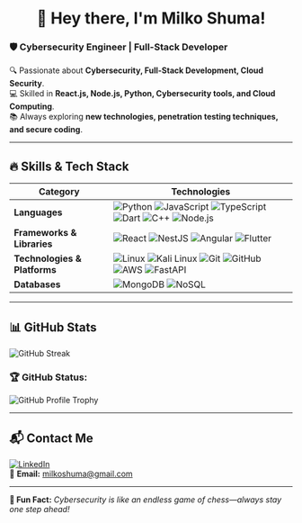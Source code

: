 <h1 align="center">👋 Hey there, I'm Milko Shuma! </h1>

### 🛡️ Cybersecurity Engineer | Full-Stack Developer  

🔍 Passionate about **Cybersecurity, Full-Stack Development, Cloud Security**.  
💻 Skilled in **React.js, Node.js, Python, Cybersecurity tools, and Cloud Computing**.  
📚 Always exploring **new technologies, penetration testing techniques, and secure coding**.  

---

## 🔥 Skills & Tech Stack  

| **Category**        | **Technologies**  |
|--------------------|----------------|
| **Languages**      | ![Python](https://img.shields.io/badge/Python-3776AB?style=for-the-badge&logo=python&logoColor=white) ![JavaScript](https://img.shields.io/badge/JavaScript-F7DF1E?style=for-the-badge&logo=javascript&logoColor=black) ![TypeScript](https://img.shields.io/badge/TypeScript-007ACC?style=for-the-badge&logo=typescript&logoColor=white) ![Dart](https://img.shields.io/badge/Dart-0175C2?style=for-the-badge&logo=dart&logoColor=white) ![C++](https://img.shields.io/badge/C++-00599C?style=for-the-badge&logo=cplusplus&logoColor=white) ![Node.js](https://img.shields.io/badge/Node.js-339933?style=for-the-badge&logo=node.js&logoColor=white) |
| **Frameworks & Libraries** | ![React](https://img.shields.io/badge/React-61DAFB?style=for-the-badge&logo=react&logoColor=black) ![NestJS](https://img.shields.io/badge/NestJS-E0234E?style=for-the-badge&logo=nestjs&logoColor=white) ![Angular](https://img.shields.io/badge/Angular-DD0031?style=for-the-badge&logo=angular&logoColor=white) ![Flutter](https://img.shields.io/badge/Flutter-02569B?style=for-the-badge&logo=flutter&logoColor=white) |
| **Technologies & Platforms** | ![Linux](https://img.shields.io/badge/Linux-FCC624?style=for-the-badge&logo=linux&logoColor=black) ![Kali Linux](https://img.shields.io/badge/Kali_Linux-557C94?style=for-the-badge&logo=kali-linux&logoColor=white) ![Git](https://img.shields.io/badge/Git-F05032?style=for-the-badge&logo=git&logoColor=white) ![GitHub](https://img.shields.io/badge/GitHub-181717?style=for-the-badge&logo=github&logoColor=white) ![AWS](https://img.shields.io/badge/AWS-FF9900?style=for-the-badge&logo=amazonaws&logoColor=white) ![FastAPI](https://img.shields.io/badge/FastAPI-009688?style=for-the-badge&logo=fastapi&logoColor=white) |
| **Databases** | ![MongoDB](https://img.shields.io/badge/MongoDB-47A248?style=for-the-badge&logo=mongodb&logoColor=white) ![NoSQL](https://img.shields.io/badge/NoSQL-4DB33D?style=for-the-badge&logo=mongodb&logoColor=white) |

---

## 📊 GitHub Stats  

![GitHub Streak](https://github-readme-streak-stats.herokuapp.com/?user=Milk448&theme=tokyonight)  


### **🏆 GitHub Status:**  
![GitHub Profile Trophy](https://github-profile-trophy.vercel.app/?username=Milk448&theme=tokyonight&column=4)  

---

## 📬 Contact Me  
[![LinkedIn](https://img.shields.io/badge/LinkedIn-0077B5?style=for-the-badge&logo=linkedin&logoColor=white)](https://linkedin.com/in/milko-shuma-342851241/)  
📧 **Email:** milkoshuma@gmail.com  

---

**🔐 Fun Fact:** *Cybersecurity is like an endless game of chess—always stay one step ahead!*
